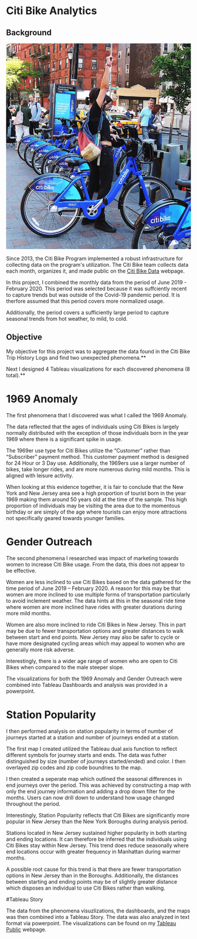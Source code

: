 # Citi Bike Analytics


## Background

![Citi-Bikes](Images/citi-bike-station-bikes.jpg)

Since 2013, the Citi Bike Program implemented a robust infrastructure for collecting data on the program's utilization. The Citi Bike team collects data each month, organizes it, and made public on the [Citi Bike Data](https://www.citibikenyc.com/system-data) webpage.

In this project, I combined the monthly data from the period of June 2019 - February 2020.  This period was selected because it was suffciently recent to capture trends but was outside of the Covid-19 pandemic period.  It is therfore assumed that this period covers more normalized usage.  

Additionally, the period covers a sufficiently large period to capture seasonal trends from hot weather, to mild, to cold. 

## Objective

My objective for this project was to aggregate the data found in the Citi Bike Trip History Logs and find two unexpected phenomena.** 

Next I designed 4 Tableau visualizations for each discovered phenomena (8 total).** 

# 1969 Anomaly

The first phenomena that I discovered was what I called the 1969 Anomaly.  

The data reflected that the ages of individuals using Citi Bikes is largely normally distributed with the exception of those individuals born in the year 1969 where there is a significant spike in usage. 

The 1969er use type for Citi Bikes utilize the “Customer” rather than “Subscriber” payment method.  This customer payment method is designed for 24 Hour or 3 Day use.  Additionally, the 1969ers use a larger 
number of bikes, take longer rides, and are more numerous during mild months.  This is aligned with leisure activity.  

When looking at this evidence together, it is fair to conclude that the New York and New Jersey area see a high proportion of tourist born in the year 
1969 making them around 50 years old at the time of the sample.  This high proportion of individuals may be visiting the area due to the momentous birthday 
or are simply of the age where tourists can enjoy more attractions not specifically geared towards younger families. 

# Gender Outreach

The second phenomena I researched was impact of marketing towards women to increase Citi Bike usage.  From the data, this does not appear to be effective. 

Women are less inclined to use Citi Bikes based on the data gathered for the time period of June 2019 – February 2020.  A reason for this may be that 
women are more inclined to use multiple forms of transportation particularly to avoid inclement weather. The data hints at this in the seasonal ride time 
where women are more inclined have rides with greater durations during more mild months. 

Women are also more inclined to ride Citi Bikes in New Jersey.  This in part may be due to fewer transportation options and greater distances to walk 
between start and end points.  New Jersey may also be safer to cycle or have more designated cycling areas which may appeal to women who are generally more 
risk adverse.  

Interestingly, there is a wider age range of women who are open to Citi Bikes when compared to the male steeper slope. 

The visualizations for both the 1969 Anomaly and Gender Outreach were combined into Tableau Dashboards and analysis was provided in a powerpoint. 

# Station Popularity

I then performed analysis on station popularity in terms of number of journeys started at a station and number of journeys ended at a station. 

The first map I created utilized the Tableau dual axis function to reflect different symbols for journey starts and ends.  The data was futher distinguished
by size (number of journeys started/ended) and color.  I then overlayed zip codes and zip code boundries to the map.  

I then created a seperate map which outlined the seasonal differences in end journeys over the period.  This was achieved by constructing a map with only the 
end journey information and adding a drop down filter for the months.  Users can now drill down to understand how usage changed throughout the period. 

Interestingly, Station Popularity reflects that Citi Bikes are significantly more popular in New Jersey than the New York Boroughs during analysis period. 

Stations located in New Jersey sustained higher popularity in both starting and ending locations.  It can therefore be inferred that the individuals using Citi Bikes 
stay within New Jersey.  This trend does reduce seasonally where end locations occur with greater frequency in Manhattan during warmer months. 

A possible root cause for this trend is that there are fewer transportation options in New Jersey than in the Boroughs.  Additionally, the distances between starting 
and ending points may be of slightly greater distance which disposes an individual to use Citi Bikes rather than walking. 


#Tableau Story

The data from the phenomena visuzlizations, the dashboards, and the maps was then combined into a Tableau Story.  The data was also analyzed in text format
via powerpoint. The visualizations can be found on my [Tableau Public](https://public.tableau.com/profile/lauren.parrish#!/) webpage.
